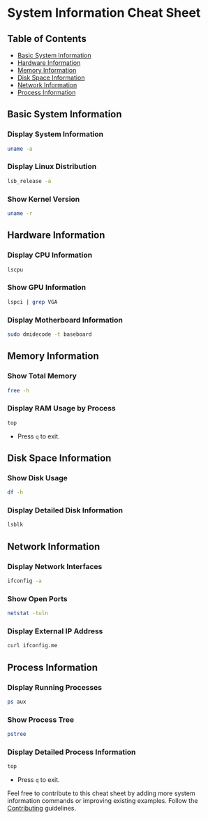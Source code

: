 # System Information Cheat Sheet

## Table of Contents

- [Basic System Information](#basic-system-information)
- [Hardware Information](#hardware-information)
- [Memory Information](#memory-information)
- [Disk Space Information](#disk-space-information)
- [Network Information](#network-information)
- [Process Information](#process-information)

## Basic System Information

### Display System Information
```bash
uname -a
```

### Display Linux Distribution
```bash
lsb_release -a
```

### Show Kernel Version
```bash
uname -r
```

## Hardware Information

### Display CPU Information
```bash
lscpu
```

### Show GPU Information
```bash
lspci | grep VGA
```

### Display Motherboard Information
```bash
sudo dmidecode -t baseboard
```

## Memory Information

### Show Total Memory
```bash
free -h
```

### Display RAM Usage by Process
```bash
top
```
- Press `q` to exit.

## Disk Space Information

### Show Disk Usage
```bash
df -h
```

### Display Detailed Disk Information
```bash
lsblk
```

## Network Information

### Display Network Interfaces
```bash
ifconfig -a
```

### Show Open Ports
```bash
netstat -tuln
```

### Display External IP Address
```bash
curl ifconfig.me
```

## Process Information

### Display Running Processes
```bash
ps aux
```

### Show Process Tree
```bash
pstree
```

### Display Detailed Process Information
```bash
top
```
- Press `q` to exit.

Feel free to contribute to this cheat sheet by adding more system information commands or improving existing examples. Follow the [Contributing](../CONTRIBUTING.md) guidelines.
